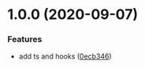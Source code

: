 # 1.0.0 (2020-09-07)


### Features

* add ts and hooks ([0ecb346](https://github.com/KevinMint55/react-willtemplate/commit/0ecb346a78aa0752eba17b032d197895806081ce))



